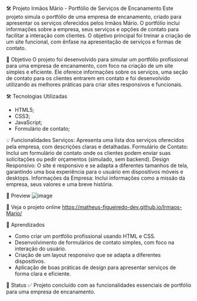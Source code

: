 🛠️ Projeto Irmãos Mário - Portfólio de Serviços de Encanamento
Este projeto simula o portfólio de uma empresa de encanamento, criado para apresentar os serviços oferecidos pelos Irmãos Mário. O portfólio inclui informações sobre a empresa, seus serviços e opções de contato para facilitar a interação com clientes. O objetivo principal foi treinar a criação de um site funcional, com ênfase na apresentação de serviços e formas de contato.

📌 Objetivo
O projeto foi desenvolvido para simular um portfólio profissional para uma empresa de encanamento, com foco na criação de um site simples e eficiente. Ele oferece informações sobre os serviços, uma seção de contato para os clientes entrarem em contato e foi desenvolvido utilizando as melhores práticas para criar sites responsivos e funcionais.

🛠️ Tecnologias Utilizadas
- HTML5;
- CSS3;
- JavaScript;
- Formulário de contato;

💡 Funcionalidades
Serviços: Apresenta uma lista dos serviços oferecidos pela empresa, com descrições claras e detalhadas.
Formulário de Contato: Inclui um formulário de contato onde os clientes podem enviar suas solicitações ou pedir orçamentos (simulado, sem backend).
Design Responsivo: O site é responsivo e se adapta a diferentes tamanhos de tela, garantindo uma boa experiência para o usuário em dispositivos móveis e desktops.
Informações da Empresa: Inclui informações como a missão da empresa, seus valores e uma breve história.

📸 Preview
![image](https://github.com/user-attachments/assets/1551938b-ef35-4e1d-bf85-3ce6a940472a)

🔗 Veja o projeto online https://matheus-figueiredo-dev.github.io/Irmaos-Mario/

🧠 Aprendizados
- Como criar um portfólio profissional usando HTML e CSS.
- Desenvolvimento de formulários de contato simples, com foco na interação do usuário.
- Criação de um layout responsivo que se adapta a diferentes dispositivos.
- Aplicação de boas práticas de design para apresentar serviços de forma clara e eficiente.

📍 Status
✅ Projeto concluído com as funcionalidades essenciais de portfólio para uma empresa de encanamento.
